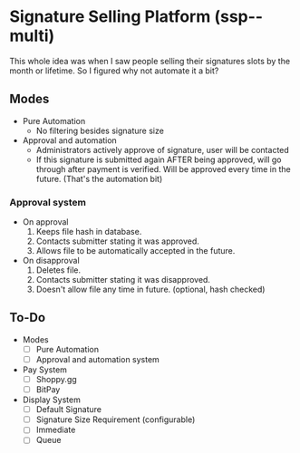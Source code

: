# Signature Selling Platform (ssp--multi)
This whole idea was when I saw people selling their signatures slots by the month or lifetime.
So I figured why not automate it a bit?

## Modes
- Pure Automation
  - No filtering besides signature size
- Approval and automation
  - Administrators actively approve of signature, user will be contacted
  - If this signature is submitted again AFTER being approved, will go through after payment is verified. Will be approved every time in the future. (That's the automation bit)

### Approval system
- On approval
  1. Keeps file hash in database.
  2. Contacts submitter stating it was approved.
  3. Allows file to be automatically accepted in the future.
- On disapproval
  1. Deletes file.
  2. Contacts submitter stating it was disapproved.
  3. Doesn't allow file any time in future. (optional, hash checked)

## To-Do
- Modes
  - [ ] Pure Automation
  - [ ] Approval and automation system
- Pay System
  - [ ] Shoppy.gg
  - [ ] BitPay
- Display System
  - [ ] Default Signature
  - [ ] Signature Size Requirement (configurable)
  - [ ] Immediate
  - [ ] Queue